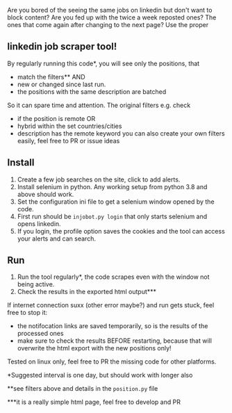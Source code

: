 Are you bored of the seeing the same jobs on linkedin but don't want to block content?
Are you fed up with the twice a week reposted ones?
The ones that come again after changing to the next page?
Use the proper

## linkedin job scraper tool!
By regularly running this code*, you will see only the positions, that
- match the filters** AND
- new or changed since last run.
- the positions with the same description are batched

So it can spare time and attention. The original filters e.g. check
- if the position is remote OR
- hybrid within the set countries/cities
- description has the remote keyword
you can also create your own filters easily, feel free to PR or issue ideas

## Install
1. Create a few job searches on the site, click to add alerts.
2. Install selenium in python. Any working setup from python 3.8 and above should work.
3. Set the configuration ini file to get a selenium window opened by the code.
4. First run should be `injobot.py login` that only starts selenium and opens linkedin.
5. If you login, the profile option saves the cookies and the tool can access your alerts and can search.

## Run
1. Run the tool regularly*, the code scrapes even with the window not being active.
2. Check the results in the exported html output***

If internet connection suxx (other error maybe?) and run gets stuck, feel free to stop it:
- the notifocation links are saved temporarily, so is the results of the processed ones
- make sure to check the results BEFORE restarting, because that will overwrite the html export with the new positions only!

Tested on linux only, feel free to PR the missing code for other platforms.

*Suggested interval is one day, but should work with longer also

**see filters above and details in the `position.py` file

***it is a really simple html page, feel free to develop and PR

